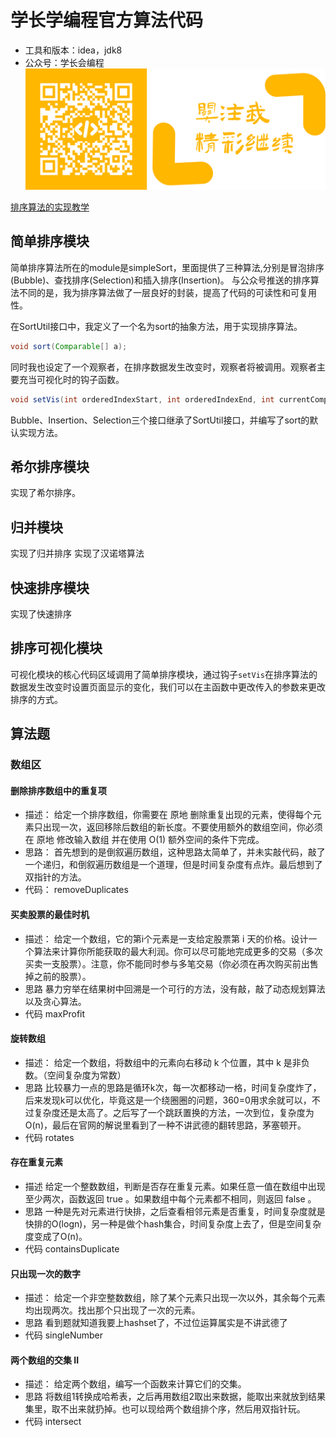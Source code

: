 # 学长学编程官方算法代码
* 工具和版本：idea，jdk8
* 公众号：学长会编程
![Image](https://github.com/wang-si-yuan/algorithm/blob/master/images/gzh.png)

[排序算法的实现教学](https://github.com/wang-si-yuan/algorithm/blob/master/sort.md)
## 简单排序模块
简单排序算法所在的module是simpleSort，里面提供了三种算法,分别是冒泡排序(Bubble)、查找排序(Selection)和插入排序(Insertion)。
与公众号推送的排序算法不同的是，我为排序算法做了一层良好的封装，提高了代码的可读性和可复用性。

在SortUtil接口中，我定义了一个名为sort的抽象方法，用于实现排序算法。
```java
void sort(Comparable[] a);
```
同时我也设定了一个观察者，在排序数据发生改变时，观察者将被调用。观察者主要充当可视化时的钩子函数。
```java
void setVis(int orderedIndexStart, int orderedIndexEnd, int currentCompareIndex, int currentMaximumIndex);
```
Bubble、Insertion、Selection三个接口继承了SortUtil接口，并编写了sort的默认实现方法。
## 希尔排序模块
实现了希尔排序。
## 归并模块
实现了归并排序
实现了汉诺塔算法
## 快速排序模块
实现了快速排序
## 排序可视化模块
可视化模块的核心代码区域调用了简单排序模块，通过钩子`setVis`在排序算法的数据发生改变时设置页面显示的变化，我们可以在主函数中更改传入的参数来更改排序的方式。
## 算法题
### 数组区
#### 删除排序数组中的重复项
* 描述：
给定一个排序数组，你需要在 原地 删除重复出现的元素，使得每个元素只出现一次，返回移除后数组的新长度。不要使用额外的数组空间，你必须在 原地 修改输入数组 并在使用 O(1) 额外空间的条件下完成。
* 思路：
首先想到的是倒叙遍历数组，这种思路太简单了，并未实敲代码，敲了一个递归，和倒叙遍历数组是一个道理，但是时间复杂度有点炸。最后想到了双指针的方法。
* 代码：
removeDuplicates
#### 买卖股票的最佳时机
* 描述：
给定一个数组，它的第i个元素是一支给定股票第 i 天的价格。设计一个算法来计算你所能获取的最大利润。你可以尽可能地完成更多的交易（多次买卖一支股票）。注意，你不能同时参与多笔交易（你必须在再次购买前出售掉之前的股票）。
* 思路
暴力穷举在结果树中回溯是一个可行的方法，没有敲，敲了动态规划算法以及贪心算法。
* 代码
maxProfit
#### 旋转数组
* 描述：
给定一个数组，将数组中的元素向右移动 k 个位置，其中 k 是非负数。（空间复杂度为常数）
* 思路
比较暴力一点的思路是循环k次，每一次都移动一格，时间复杂度炸了，后来发现k可以优化，毕竟这是一个绕圈圈的问题，360=0用求余就可以，不过复杂度还是太高了。之后写了一个跳跃置换的方法，一次到位，复杂度为O(n)，最后在官网的解说里看到了一种不讲武德的翻转思路，茅塞顿开。
* 代码
rotates
#### 存在重复元素
* 描述
给定一个整数数组，判断是否存在重复元素。如果任意一值在数组中出现至少两次，函数返回 true 。如果数组中每个元素都不相同，则返回 false 。
* 思路
一种是先对元素进行快排，之后查看相邻元素是否重复，时间复杂度就是快排的O(logn)，另一种是做个hash集合，时间复杂度上去了，但是空间复杂度变成了O(n)。
* 代码
containsDuplicate
#### 只出现一次的数字
* 描述：
给定一个非空整数数组，除了某个元素只出现一次以外，其余每个元素均出现两次。找出那个只出现了一次的元素。
* 思路
看到题就知道我要上hashset了，不过位运算属实是不讲武德了
* 代码
singleNumber
#### 两个数组的交集 II
* 描述：
给定两个数组，编写一个函数来计算它们的交集。
* 思路
将数组1转换成哈希表，之后再用数组2取出来数据，能取出来就放到结果集里，取不出来就扔掉。也可以现给两个数组排个序，然后用双指针玩。
* 代码
intersect